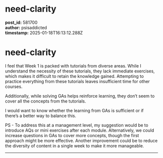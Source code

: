 # need-clarity

**post_id:** 581700  
**author:** psisaddicted  
**timestamp:** 2025-01-18T16:13:12.288Z

# need-clarity

I feel that Week 1 is packed with tutorials from diverse areas. While I understand the necessity of these tutorials, they lack immediate exercises, which makes it difficult to retain the knowledge gained. Attempting to practice everything from these tutorials leaves insufficient time for other courses.

Additionally, while solving GAs helps reinforce learning, they don’t seem to cover all the concepts from the tutorials.

I would want to know whether the learning from GAs is sufficient or if there’s a better way to balance this.

PS - To address this at a management level, my suggestion would be to introduce AQs or mini exercises after each module. Alternatively, we could increase questions in GAs to cover more concepts, though the first approach might be more effective. Another improvement could be to reduce the diversity of content in a single week to make it more manageable.

---

